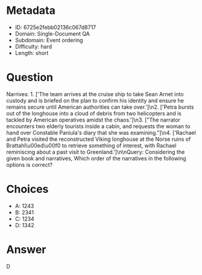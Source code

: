 # Metadata

- ID: 6725e2febb02136c067d8717
- Domain: Single-Document QA
- Subdomain: Event ordering
- Difficulty: hard
- Length: short

# Question

Narrives: 1. ['The team arrives at the cruise ship to take Sean Arnet into custody and is briefed on the plan to confirm his identity and ensure he remains secure until American authorities can take over.']\n2. ['Petra bursts out of the longhouse into a cloud of debris from two helicopters and is tackled by American operatives amidst the chaos.']\n3. [\"The narrator encounters two elderly tourists inside a cabin, and requests the woman to hand over Constable Paniula's diary that she was examining.\"]\n4. ['Rachael and Petra visited the reconstructed Viking longhouse at the Norse ruins of Brattahl\u00ed\u00f0 to retrieve something of interest, with Rachael reminiscing about a past visit to Greenland.']\n\nQuery: Considering the given book and narratives, Which order of the narratives in the following options is correct?

# Choices

- A: 1243
- B: 2341
- C: 1234
- D: 1342

# Answer

D
